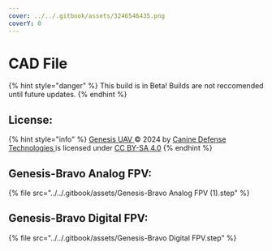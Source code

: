 ```yaml
---
cover: ../../.gitbook/assets/3246546435.png
coverY: 0
---
```


# CAD File

{% hint style="danger" %}
This build is in Beta! Builds are not reccomended until future updates.
{% endhint %}

## License:

{% hint style="info" %}
[Genesis UAV ](https://docs.k9defense.tech/v/genesis/)© 2024 by [Canine Defense Technologies ](https://www.k9defense.tech/)is licensed under [CC BY-SA 4.0](https://creativecommons.org/licenses/by-sa/4.0/?ref=chooser-v1)
{% endhint %}

## Genesis-Bravo Analog FPV:

{% file src="../../.gitbook/assets/Genesis-Bravo Analog FPV (1).step" %}



## Genesis-Bravo Digital FPV:

{% file src="../../.gitbook/assets/Genesis-Bravo Digital FPV.step" %}

